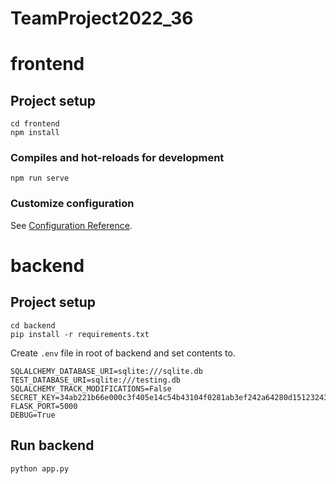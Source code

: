 ﻿# TeamProject2022_36
# frontend
## Project setup
```
cd frontend
npm install
```
### Compiles and hot-reloads for development
```
npm run serve
```

### Customize configuration
See [Configuration Reference](https://cli.vuejs.org/config/).

# backend
## Project setup
```
cd backend
pip install -r requirements.txt
```
Create `.env` file in root of backend and set contents to.
```
SQLALCHEMY_DATABASE_URI=sqlite:///sqlite.db
TEST_DATABASE_URI=sqlite:///testing.db
SQLALCHEMY_TRACK_MODIFICATIONS=False
SECRET_KEY=34ab221b66e000c3f405e14c54b43104f0281ab3ef242a64280d151232436f28
FLASK_PORT=5000
DEBUG=True
```
## Run backend
```
python app.py
```